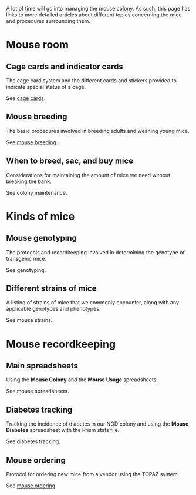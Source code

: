 <!-- TITLE: Mouse Management Index -->

A lot of time will go into managing the mouse colony. As such, this page has links to more detailed articles about different topics concerning the mice and procedures surrounding them.
# Mouse room
## Cage cards and indicator cards
The cage card system and the different cards and stickers provided to indicate special status of a cage.

See [cage cards](/mouses/cage-cards).
## Mouse breeding
The basic procedures involved in breeding adults and weaning young mice.

See [mouse breeding](/mouses/mouse-breeding).
## When to breed, sac, and buy mice
Considerations for maintaining the amount of mice we need without breaking the bank.

See colony maintenance.
# Kinds of mice
## Mouse genotyping
The protocols and recordkeeping involved in determining the genotype of transgenic mice.

See genotyping.
## Different strains of mice
A listing of strains of mice that we commonly encounter, along with any applicable genotypes and phenotypes.

See mouse strains.

# Mouse recordkeeping
## Main spreadsheets
Using the **Mouse Colony** and the **Mouse Usage** spreadsheets.

See mouse spreadsheets.

## Diabetes tracking
Tracking the incidence of diabetes in our NOD colony and using the **Mouse Diabetes** spreadsheet with the Prism stats file.

See diabetes tracking.

## Mouse ordering
Protocol for ordering new mice from a vendor using the TOPAZ system.

See [mouse ordering](/mouses/mouse-ordering).